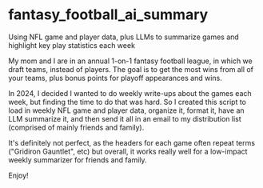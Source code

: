 # fantasy_football_ai_summary
Using NFL game and player data, plus LLMs to summarize games and highlight key play statistics each week

My mom and I are in an annual 1-on-1 fantasy football league, in which we draft teams, instead of players. The goal is to get the most wins from all of your teams, plus bonus points for playoff appearances and wins. 

In 2024, I decided I wanted to do weekly write-ups about the games each week, but finding the time to do that was hard. So I created this script to load in weekly NFL game and player data, organize it, format it, have an LLM summarize it, and then send it all in an email to my distribution list (comprised of mainly friends and family). 

It's definitely not perfect, as the headers for each game often repeat terms ("Gridiron Gauntlet", etc) but overall, it works really well for a low-impact weekly summarizer for friends and family.


Enjoy!
